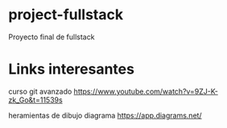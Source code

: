 # project-fullstack
Proyecto final de fullstack 

# Links interesantes 

curso git avanzado 
https://www.youtube.com/watch?v=9ZJ-K-zk_Go&t=11539s

heramientas de dibujo diagrama 
https://app.diagrams.net/
